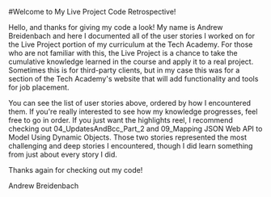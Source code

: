 #Welcome to My Live Project Code Retrospective!

Hello, and thanks for giving my code a look!  My name is Andrew Breidenbach and here I documented all of the user stories I worked on for the Live Project portion of my curriculum at the Tech Academy.  For those who are not familiar with this, the Live Project is a chance to take the cumulative knowledge learned in the course and apply it to a real project.  Sometimes this is for third-party clients, but in my case this was for a section of the Tech Academy's website that will add functionality and tools for job placement.

You can see the list of user stories above, ordered by how I encountered them.  If you're really interested to see how my knowledge progresses, feel free to go in order.  If you just want the highlights reel, I recommend checking out 04_UpdatesAndBcc_Part_2 and 09_Mapping JSON Web API to Model Using Dynamic Objects.  Those two stories represented the most challenging and deep stories I encountered, though I did learn something from just about every story I did.

Thanks again for checking out my code!

Andrew Breidenbach